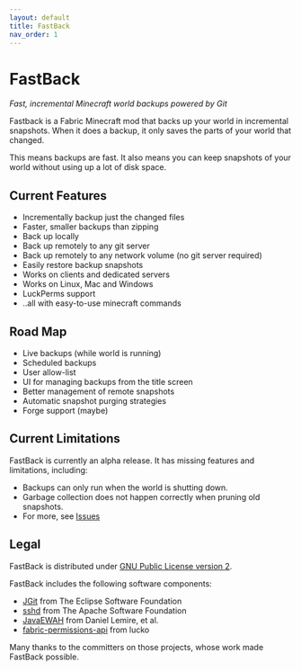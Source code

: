 ```yaml
---
layout: default
title: FastBack
nav_order: 1
---
```


# FastBack
*Fast, incremental Minecraft world backups powered by Git*

Fastback is a Fabric Minecraft mod that backs up your world in incremental snapshots.  When it does a backup,
it only saves the parts of your world that changed.  

This means backups are fast.  It also means you can keep snapshots of your world without using up a lot
of disk space.

## Current Features

* Incrementally backup just the changed files
* Faster, smaller backups than zipping
* Back up locally
* Back up remotely to any git server
* Back up remotely to any network volume (no git server required)
* Easily restore backup snapshots
* Works on clients and dedicated servers
* Works on Linux, Mac and Windows
* LuckPerms support
* ..all with easy-to-use minecraft commands


## Road Map
* Live backups (while world is running)
* Scheduled backups
* User allow-list
* UI for managing backups from the title screen
* Better management of remote snapshots
* Automatic snapshot purging strategies
* Forge support (maybe)


## Current Limitations

FastBack is currently an alpha release.  It has missing features and limitations, including:
* Backups can only run when the world is shutting down.
* Garbage collection does not happen correctly when pruning old snapshots.
* For more, see [Issues](https://github.com/pcal43/fastback/issues)



## Legal
 
FastBack is distributed under [GNU Public License version 2](https://github.com/pcal43/fastback/blob/main/LICENSE). 

FastBack includes the following software components: 
* [JGit](https://www.eclipse.org/jgit/) from The Eclipse Software Foundation
* [sshd](https://mina.apache.org/sshd-project/) from The Apache Software Foundation
* [JavaEWAH](https://github.com/lemire/javaewah) from Daniel Lemire, et al.
* [fabric-permissions-api](https://github.com/lucko/fabric-permissions-api) from lucko

Many thanks to the committers on those projects, whose work made FastBack possible.
